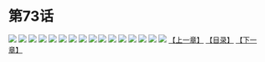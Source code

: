 # 第73话
![](https://s2.baozimh.com/scomic/yuekanshaonuyeqijun-chunquan/0/77-rvzn/1.jpg)
![](https://s2.baozimh.com/scomic/yuekanshaonuyeqijun-chunquan/0/77-rvzn/2.jpg)
![](https://s2.baozimh.com/scomic/yuekanshaonuyeqijun-chunquan/0/77-rvzn/3.jpg)
![](https://s2.baozimh.com/scomic/yuekanshaonuyeqijun-chunquan/0/77-rvzn/4.jpg)
![](https://s2.baozimh.com/scomic/yuekanshaonuyeqijun-chunquan/0/77-rvzn/5.jpg)
![](https://s2.baozimh.com/scomic/yuekanshaonuyeqijun-chunquan/0/77-rvzn/6.jpg)
![](https://s2.baozimh.com/scomic/yuekanshaonuyeqijun-chunquan/0/77-rvzn/7.jpg)
![](https://s2.baozimh.com/scomic/yuekanshaonuyeqijun-chunquan/0/77-rvzn/8.jpg)
![](https://s2.baozimh.com/scomic/yuekanshaonuyeqijun-chunquan/0/77-rvzn/9.jpg)
![](https://s2.baozimh.com/scomic/yuekanshaonuyeqijun-chunquan/0/77-rvzn/10.jpg)
![](https://s2.baozimh.com/scomic/yuekanshaonuyeqijun-chunquan/0/77-rvzn/11.jpg)
![](https://s2.baozimh.com/scomic/yuekanshaonuyeqijun-chunquan/0/77-rvzn/12.jpg)
![](https://s2.baozimh.com/scomic/yuekanshaonuyeqijun-chunquan/0/77-rvzn/13.jpg)
![](https://s2.baozimh.com/scomic/yuekanshaonuyeqijun-chunquan/0/77-rvzn/14.jpg)
![](https://s2.baozimh.com/scomic/yuekanshaonuyeqijun-chunquan/0/77-rvzn/15.jpg)
![](https://s2.baozimh.com/scomic/yuekanshaonuyeqijun-chunquan/0/77-rvzn/16.jpg)
[【上一章】](./72.md)
[【目录】](./README.md)
[【下一章】](./74.md)
